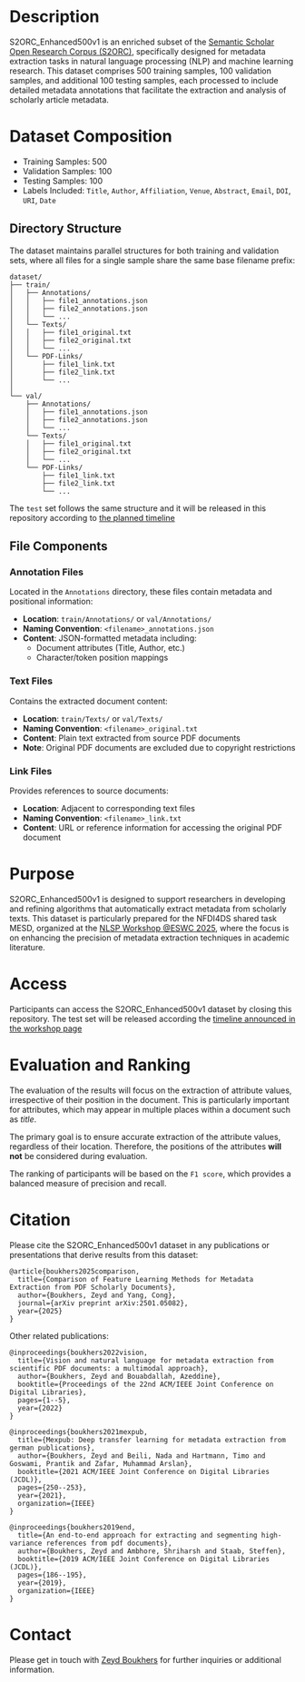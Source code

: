 # Description 

S2ORC_Enhanced500v1 is an enriched subset of the [Semantic Scholar Open Research Corpus (S2ORC)](https://github.com/allenai/s2orc), specifically designed for metadata extraction tasks in natural language processing (NLP) and machine learning research. This dataset comprises 500 training samples, 100 validation samples, and additional 100 testing samples, each processed to include detailed metadata annotations that facilitate the extraction and analysis of scholarly article metadata.

# Dataset Composition
* Training Samples: 500
* Validation Samples: 100
* Testing Samples: 100
* Labels Included: `Title`, `Author`, `Affiliation`, `Venue`, `Abstract`, `Email`, `DOI`, `URI`, `Date`


## Directory Structure
The dataset maintains parallel structures for both training and validation sets, where all files for a single sample share the same base filename prefix:

```
dataset/
├── train/
│   ├── Annotations/
│   │   ├── file1_annotations.json
│   │   ├── file2_annotations.json
│   │   └── ...
│   └── Texts/
│   │   ├── file1_original.txt
│   │   ├── file2_original.txt
│   │   └── ...
│   └── PDF-Links/
│       ├── file1_link.txt
│       ├── file2_link.txt
│       └── ...
│
└── val/
    ├── Annotations/
    │   ├── file1_annotations.json
    │   ├── file2_annotations.json
    │   └── ...
    └── Texts/
    │   ├── file1_original.txt
    │   ├── file2_original.txt
    │   └── ...
    └── PDF-Links/
        ├── file1_link.txt
        ├── file2_link.txt
        └── ...
```

The `test` set follows the same structure and it will be released in this repository according to [the planned timeline](https://nfdi4ds.github.io/nslp2025/docs/mesd_shared_task.html) 

## File Components

### Annotation Files
Located in the `Annotations` directory, these files contain metadata and positional information:
* **Location**: `train/Annotations/` or `val/Annotations/`
* **Naming Convention**: `<filename>_annotations.json`
* **Content**: JSON-formatted metadata including:
  * Document attributes (Title, Author, etc.)
  * Character/token position mappings

### Text Files
Contains the extracted document content:
* **Location**: `train/Texts/` or `val/Texts/`
* **Naming Convention**: `<filename>_original.txt`
* **Content**: Plain text extracted from source PDF documents
* **Note**: Original PDF documents are excluded due to copyright restrictions

### Link Files
Provides references to source documents:
* **Location**: Adjacent to corresponding text files
* **Naming Convention**: `<filename>_link.txt`
* **Content**: URL or reference information for accessing the original PDF document


# Purpose
S2ORC_Enhanced500v1 is designed to support researchers in developing and refining algorithms that automatically extract metadata from scholarly texts. This dataset is particularly prepared for the NFDI4DS shared task MESD, organized at the [NLSP Workshop @ESWC 2025](https://nfdi4ds.github.io/nslp2025/docs/mesd_shared_task.html), where the focus is on enhancing the precision of metadata extraction techniques in academic literature.

# Access
Participants can access the S2ORC_Enhanced500v1 dataset by closing this repository. The test set will be released according the [timeline announced in the workshop page](https://nfdi4ds.github.io/nslp2025/docs/mesd_shared_task.html)


# Evaluation and Ranking
The evaluation of the results will focus on the extraction of attribute values, irrespective of their position in the document. This is particularly important for attributes, which may appear in multiple places within a document such as *title*.

The primary goal is to ensure accurate extraction of the attribute values, regardless of their location. Therefore, the positions of the attributes **will not** be considered during evaluation.

The ranking of participants will be based on the `F1 score`, which provides a balanced measure of precision and recall.

# Citation
Please cite the S2ORC_Enhanced500v1 dataset in any publications or presentations that derive results from this dataset:
```
@article{boukhers2025comparison,
  title={Comparison of Feature Learning Methods for Metadata Extraction from PDF Scholarly Documents},
  author={Boukhers, Zeyd and Yang, Cong},
  journal={arXiv preprint arXiv:2501.05082},
  year={2025}
}
```
Other related publications: 

```
@inproceedings{boukhers2022vision,
  title={Vision and natural language for metadata extraction from scientific PDF documents: a multimodal approach},
  author={Boukhers, Zeyd and Bouabdallah, Azeddine},
  booktitle={Proceedings of the 22nd ACM/IEEE Joint Conference on Digital Libraries},
  pages={1--5},
  year={2022}
}
```

```
@inproceedings{boukhers2021mexpub,
  title={Mexpub: Deep transfer learning for metadata extraction from german publications},
  author={Boukhers, Zeyd and Beili, Nada and Hartmann, Timo and Goswami, Prantik and Zafar, Muhammad Arslan},
  booktitle={2021 ACM/IEEE Joint Conference on Digital Libraries (JCDL)},
  pages={250--253},
  year={2021},
  organization={IEEE}
}
```

```
@inproceedings{boukhers2019end,
  title={An end-to-end approach for extracting and segmenting high-variance references from pdf documents},
  author={Boukhers, Zeyd and Ambhore, Shriharsh and Staab, Steffen},
  booktitle={2019 ACM/IEEE Joint Conference on Digital Libraries (JCDL)},
  pages={186--195},
  year={2019},
  organization={IEEE}
}
```

# Contact
Please get in touch with [Zeyd Boukhers](zeyd.boukhers@fit.fraunhofer.de) for further inquiries or additional information.


